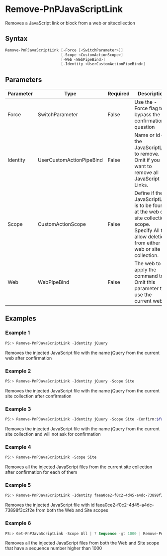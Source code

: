 # Remove-PnPJavaScriptLink
Removes a JavaScript link or block from a web or sitecollection
## Syntax
```powershell
Remove-PnPJavaScriptLink [-Force [<SwitchParameter>]]
                         [-Scope <CustomActionScope>]
                         [-Web <WebPipeBind>]
                         [-Identity <UserCustomActionPipeBind>]
```


## Parameters
Parameter|Type|Required|Description
---------|----|--------|-----------
|Force|SwitchParameter|False|Use the -Force flag to bypass the confirmation question|
|Identity|UserCustomActionPipeBind|False|Name or id of the JavaScriptLink to remove. Omit if you want to remove all JavaScript Links.|
|Scope|CustomActionScope|False|Define if the JavaScriptLink is to be found at the web or site collection scope. Specify All to allow deletion from either web or site collection.|
|Web|WebPipeBind|False|The web to apply the command to. Omit this parameter to use the current web.|
## Examples

### Example 1
```powershell
PS:> Remove-PnPJavaScriptLink -Identity jQuery
```
Removes the injected JavaScript file with the name jQuery from the current web after confirmation

### Example 2
```powershell
PS:> Remove-PnPJavaScriptLink -Identity jQuery -Scope Site
```
Removes the injected JavaScript file with the name jQuery from the current site collection after confirmation

### Example 3
```powershell
PS:> Remove-PnPJavaScriptLink -Identity jQuery -Scope Site -Confirm:$false
```
Removes the injected JavaScript file with the name jQuery from the current site collection and will not ask for confirmation

### Example 4
```powershell
PS:> Remove-PnPJavaScriptLink -Scope Site
```
Removes all the injected JavaScript files from the current site collection after confirmation for each of them

### Example 5
```powershell
PS:> Remove-PnPJavaScriptLink -Identity faea0ce2-f0c2-4d45-a4dc-73898f3c2f2e -Scope All
```
Removes the injected JavaScript file with id faea0ce2-f0c2-4d45-a4dc-73898f3c2f2e from both the Web and Site scopes

### Example 6
```powershell
PS:> Get-PnPJavaScriptLink -Scope All | ? Sequence -gt 1000 | Remove-PnPJavaScriptLink
```
Removes all the injected JavaScript files from both the Web and Site scope that have a sequence number higher than 1000
